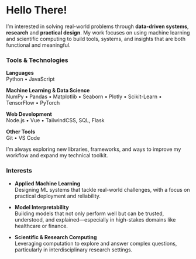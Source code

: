 # Hello There!

I’m interested in solving real-world problems through **data-driven systems**, **research** and **practical design**. My work focuses on using machine learning and scientific computing to build tools, systems, and insights that are both functional and meaningful.

### Tools & Technologies

**Languages**  
Python • JavaScript

**Machine Learning & Data Science**  
NumPy • Pandas • Matplotlib • Seaborn • Plotly • Scikit-Learn • TensorFlow • PyTorch

**Web Development**  
Node.js • Vue • TailwindCSS, SQL, Flask

**Other Tools**  
Git • VS Code

I’m always exploring new libraries, frameworks, and ways to improve my workflow and expand my technical toolkit.

### Interests

* **Applied Machine Learning**  
  Designing ML systems that tackle real-world challenges, with a focus on practical deployment and reliability.

* **Model Interpretability**  
  Building models that not only perform well but can be trusted, understood, and explained—especially in high-stakes domains like healthcare or finance.

* **Scientific & Research Computing**  
  Leveraging computation to explore and answer complex questions, particularly in interdisciplinary research settings.

